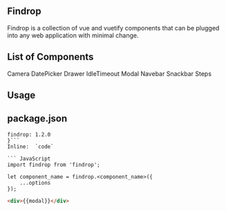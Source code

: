## Findrop

Findrop is a collection of vue and vuetify components that can be plugged into any web application with minimal change.

## List of Components

Camera
DatePicker
Drawer
IdleTimeout
Modal
Navebar
Snackbar
Steps

## Usage

## package.json
```{
findrop: 1.2.0
}```
Inline:  `code`

``` JavaScript
import findrop from 'findrop';

let component_name = findrop.<component_name>({
    ...options
});
```

``` HTML
<div>{{modal}}</div>
```
